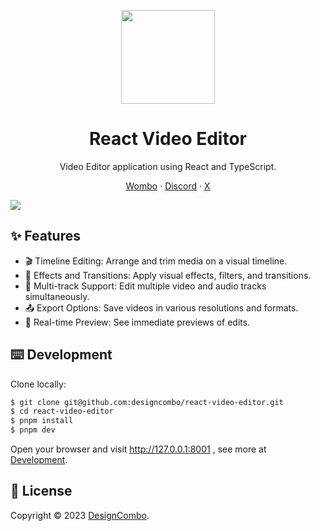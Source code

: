 <p align="center">
  <a href="https://github.com/lh-sn/react-video-editor">
    <img width="150px" height="150px" src="https://ik.imagekit.io/snapmotion/logo-preview-public.svg"/>
  </a>
</p>
<h1 align="center">React Video Editor</h1>

<div align="center">
  
Video Editor application using React and TypeScript.

<p align="center">
    <a href="https://github.com/lh-sn/react-video-editor">Wombo</a>
    ·  
    <a href="https://discord.gg/jrZs3wZyM5">Discord</a>
    ·  
    <a href="https://github.com/lh-sn/react-video-editor">X</a>
</p>
</div>

[![](https://ik.imagekit.io/snapmotion/preview-editor-2.png)](https://github.com/lh-sn/react-video-editor)

## ✨ Features

- 🎬 Timeline Editing: Arrange and trim media on a visual timeline.
- 🌟 Effects and Transitions: Apply visual effects, filters, and transitions.
- 🔀 Multi-track Support: Edit multiple video and audio tracks simultaneously.
- 📤 Export Options: Save videos in various resolutions and formats.
- 👀 Real-time Preview: See immediate previews of edits.

## ⌨️ Development

Clone locally:

```bash
$ git clone git@github.com:designcombo/react-video-editor.git
$ cd react-video-editor
$ pnpm install
$ pnpm dev
```

Open your browser and visit http://127.0.0.1:8001 , see more at [Development](https://github.com/lh-sn/react-video-editor/react-video-editor).

## 📝 License

Copyright © 2023 [DesignCombo](https://github.com/lh-sn/react-video-editor).
